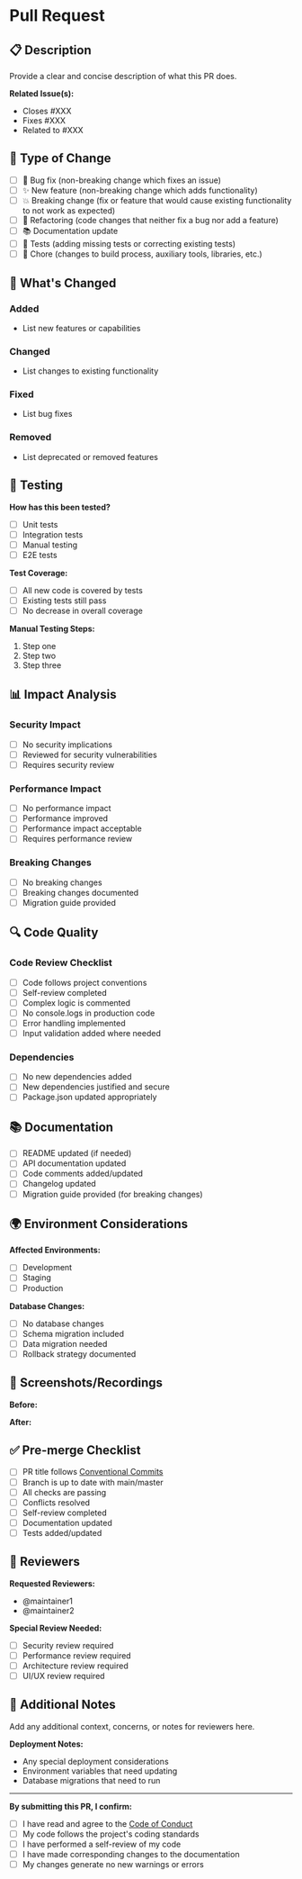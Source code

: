 # Pull Request

## 📋 Description

Provide a clear and concise description of what this PR does.

**Related Issue(s):**
- Closes #XXX
- Fixes #XXX
- Related to #XXX

## 🔄 Type of Change

- [ ] 🐛 Bug fix (non-breaking change which fixes an issue)
- [ ] ✨ New feature (non-breaking change which adds functionality)
- [ ] 💥 Breaking change (fix or feature that would cause existing functionality to not work as expected)
- [ ] 🔄 Refactoring (code changes that neither fix a bug nor add a feature)
- [ ] 📚 Documentation update
- [ ] 🧪 Tests (adding missing tests or correcting existing tests)
- [ ] 🔧 Chore (changes to build process, auxiliary tools, libraries, etc.)

## 🚀 What's Changed

### Added
- List new features or capabilities

### Changed  
- List changes to existing functionality

### Fixed
- List bug fixes

### Removed
- List deprecated or removed features

## 🧪 Testing

**How has this been tested?**
- [ ] Unit tests
- [ ] Integration tests
- [ ] Manual testing
- [ ] E2E tests

**Test Coverage:**
- [ ] All new code is covered by tests
- [ ] Existing tests still pass
- [ ] No decrease in overall coverage

**Manual Testing Steps:**
1. Step one
2. Step two
3. Step three

## 📊 Impact Analysis

### Security Impact
- [ ] No security implications
- [ ] Reviewed for security vulnerabilities
- [ ] Requires security review

### Performance Impact
- [ ] No performance impact
- [ ] Performance improved
- [ ] Performance impact acceptable
- [ ] Requires performance review

### Breaking Changes
- [ ] No breaking changes
- [ ] Breaking changes documented
- [ ] Migration guide provided

## 🔍 Code Quality

### Code Review Checklist
- [ ] Code follows project conventions
- [ ] Self-review completed
- [ ] Complex logic is commented
- [ ] No console.logs in production code
- [ ] Error handling implemented
- [ ] Input validation added where needed

### Dependencies
- [ ] No new dependencies added
- [ ] New dependencies justified and secure
- [ ] Package.json updated appropriately

## 📚 Documentation

- [ ] README updated (if needed)
- [ ] API documentation updated
- [ ] Code comments added/updated
- [ ] Changelog updated
- [ ] Migration guide provided (for breaking changes)

## 🌍 Environment Considerations

**Affected Environments:**
- [ ] Development
- [ ] Staging
- [ ] Production

**Database Changes:**
- [ ] No database changes
- [ ] Schema migration included
- [ ] Data migration needed
- [ ] Rollback strategy documented

## 📱 Screenshots/Recordings

**Before:**
<!-- Add screenshots of the current behavior -->

**After:**
<!-- Add screenshots of the new behavior -->

## ✅ Pre-merge Checklist

- [ ] PR title follows [Conventional Commits](https://conventionalcommits.org/)
- [ ] Branch is up to date with main/master
- [ ] All checks are passing
- [ ] Conflicts resolved
- [ ] Self-review completed
- [ ] Documentation updated
- [ ] Tests added/updated

## 🤝 Reviewers

**Requested Reviewers:**
- @maintainer1
- @maintainer2

**Special Review Needed:**
- [ ] Security review required
- [ ] Performance review required
- [ ] Architecture review required
- [ ] UI/UX review required

## 📝 Additional Notes

Add any additional context, concerns, or notes for reviewers here.

**Deployment Notes:**
- Any special deployment considerations
- Environment variables that need updating
- Database migrations that need to run

---

**By submitting this PR, I confirm:**
- [ ] I have read and agree to the [Code of Conduct](./CODE_OF_CONDUCT.md)
- [ ] My code follows the project's coding standards
- [ ] I have performed a self-review of my code
- [ ] I have made corresponding changes to the documentation
- [ ] My changes generate no new warnings or errors